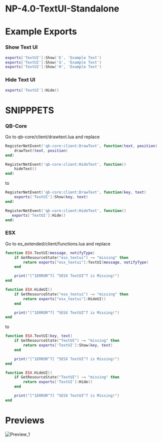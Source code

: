 # NP-4.0-TextUI-Standalone

# Example Exports

<h3>Show Text UI</h3>

```lua
exports['TextUI']:Show('E', 'Example Text')
exports['TextUI']:Show('G', 'Example Text')
exports['TextUI']:Show('H', 'Example Text')
```

<h3>Hide Text UI</h3>

```lua
exports['TextUI']:Hide()
```

# SNIPPPETS

<h3>QB-Core</h3>

Go to qb-core/client/drawtext.lua and replace

```lua
RegisterNetEvent('qb-core:client:DrawText', function(text, position)
    drawText(text, position)
end)

RegisterNetEvent('qb-core:client:HideText', function()
    hideText()
end)
```

to 

```lua
RegisterNetEvent('qb-core:client:DrawText', function(key, text)
    exports['TextUI']:Show(key, text)
end)

RegisterNetEvent('qb-core:client:HideText', function()
   exports['TextUI']:Hide()
end)
```

<h3>ESX</h3>

Go to es_extended/client/functions.lua and replace

```lua
function ESX.TextUI(message, notifyType)
    if GetResourceState("esx_textui") ~= "missing" then
        return exports["esx_textui"]:TextUI(message, notifyType)
    end

    print("[^1ERROR^7] ^5ESX TextUI^7 is Missing!")
end

function ESX.HideUI()
    if GetResourceState("esx_textui") ~= "missing" then
        return exports["esx_textui"]:HideUI()
    end

    print("[^1ERROR^7] ^5ESX TextUI^7 is Missing!")
end
```

to 

```lua
function ESX.TextUI(key, text)
    if GetResourceState("TextUI") ~= "missing" then
        return exports['TextUI']:Show(key, text)
    end

    print("[^1ERROR^7] ^5ESX TextUI^7 is Missing!")
end

function ESX.HideUI()
    if GetResourceState("TextUI") ~= "missing" then
        return exports['TextUI']:Hide()
    end

    print("[^1ERROR^7] ^5ESX TextUI^7 is Missing!")
end

```

# Previews

![Preview_1](https://forum.cfx.re/uploads/default/original/4X/1/a/4/1a49f274b76f0c523c4b129d9b87acb81b4b928e.png)
